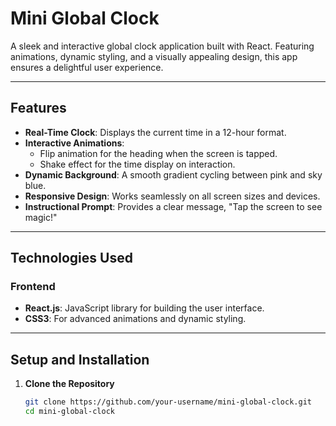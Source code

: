 # **Mini Global Clock**

A sleek and interactive global clock application built with React. Featuring animations, dynamic styling, and a visually appealing design, this app ensures a delightful user experience.

---

## **Features**

- **Real-Time Clock**: Displays the current time in a 12-hour format.
- **Interactive Animations**:
  - Flip animation for the heading when the screen is tapped.
  - Shake effect for the time display on interaction.
- **Dynamic Background**: A smooth gradient cycling between pink and sky blue.
- **Responsive Design**: Works seamlessly on all screen sizes and devices.
- **Instructional Prompt**: Provides a clear message, "Tap the screen to see magic!"

---

## **Technologies Used**

### **Frontend**
- **React.js**: JavaScript library for building the user interface.
- **CSS3**: For advanced animations and dynamic styling.

---

## **Setup and Installation**

1. **Clone the Repository**
   ```bash
   git clone https://github.com/your-username/mini-global-clock.git
   cd mini-global-clock
